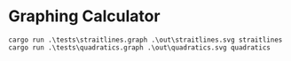 # Graphing Calculator

```batchfile
cargo run .\tests\straitlines.graph .\out\straitlines.svg straitlines
cargo run .\tests\quadratics.graph .\out\quadratics.svg quadratics
```
